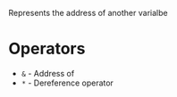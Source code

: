 Represents the address of another varialbe

# Operators
- `&` - Address of
- `*` - Dereference operator
